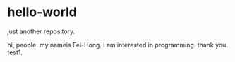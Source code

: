 # hello-world
just another repository.

hi, people.
my nameis  Fei-Hong.
i am interested in programming.
thank you.
test1.
